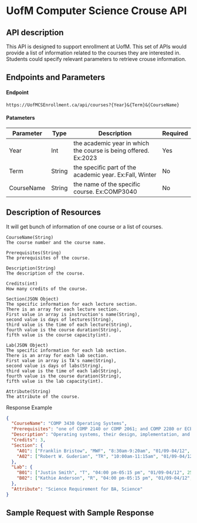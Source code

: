 # UofM Computer Science Crouse API

## API description
This API is designed to support enrollment at UofM. This set of APIs would provide a list of information related to the courses they are interested in. Students could specify relevant parameters to retrieve crouse information.

## Endpoints and Parameters
#### Endpoint
```https://UofMCSEnrollment.ca/api/courses?{Year}&{Term}&{CourseName}```
#### Patameters
| Parameter  | Type   | Description  | Required  |
|------------|--------|--------------|-----------|
| Year       | Int    | the academic year in which the course is being offered. Ex:2023|  Yes |
| Term       | String | the specific part of the academic year. Ex:Fall, Winter        |  No  |
| CourseName | String | the name of the specific course. Ex:COMP3040                   |  No  |

## Description of Resources
It will get bunch of information of one course or a list of courses.  
```
CourseName(String)  
The course number and the course name.
```
```
Prerequisites(String)  
The prerequisites of the course.
```
```
Description(String)
The description of the course.
```
```
Credits(int)
How many credits of the course.
```
```
Section(JSON Object)
The specific information for each lecture section.
There is an array for each lecture section.
First value in array is instruction's name(String), 
second value is days of lectures(String), 
third value is the time of each lecture(String),
fourth value is the course duration(String),
fifth value is the course capacity(int).
```
```
Lab(JSON Object)
The specific information for each lab section.
There is an array for each lab section.
First value in array is TA's name(String), 
second value is days of labs(String), 
third value is the time of each lab(String),
fourth value is the course duration(String),
fifth value is the lab capacity(int).
```
```
Attribute(String)
The attribute of the course.
```
 Response Example
```json
{
  "CourseName": "COMP 3430 Operating Systems",
  "Prerequisites": "one of COMP 2140 or COMP 2061; and COMP 2280 or ECE 3610.",
  "Description": "Operating systems, their design, implementation, and usage.",
  "Credits": 3,
  "Section": {
    "A01": ["Franklin Bristow", "MWF", "8:30am-9:20am", "01/09-04/12", 90],
    "A02": ["Robert W. Guderian", "TR", "10:00am-11:15am", "01/09-04/12", 90]
  },
  "Lab": {
    "B01": ["Justin Smith", "T", "04:00 pm-05:15 pm", "01/09-04/12", 25],
    "B02": ["Kathie Anderson", "R", "04:00 pm-05:15 pm", "01/09-04/12", 25]
  },
  "Attribute": "Science Requirement for BA, Science"
}
```

## Sample Request with Sample Response
